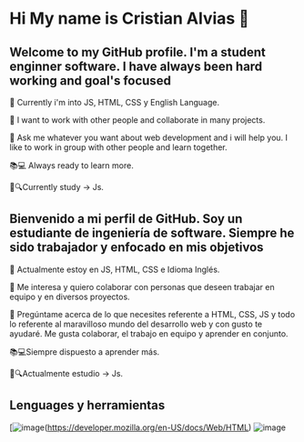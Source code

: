 # Hi My name is Cristian Alvias 👋


## Welcome to my GitHub profile. I'm a student enginner software. I have always been hard working and goal's focused

🌱 Currently i'm into JS, HTML, CSS y English Language.

👯 I want to work with other people and collaborate in many projects.

💬 Ask me whatever you want about web development and i will help you. I like to work in group with other people and learn together.

📚💻 Always ready to learn more.

💛🔍Currently study -> Js.

## Bienvenido a mi perfil de GitHub. Soy un estudiante de ingeniería de software. Siempre he sido trabajador y enfocado en mis objetivos

🌱 Actualmente estoy en JS, HTML, CSS e Idioma Inglés.

👯 Me interesa y quiero colaborar con personas que deseen trabajar en equipo y en diversos proyectos.

💬 Pregúntame acerca de lo que necesites referente a HTML, CSS, JS y todo lo referente al maravilloso mundo del desarrollo web y con gusto te ayudaré. Me gusta colaborar, el trabajo en equipo y aprender en conjunto.

📚💻Siempre dispuesto a aprender más.

💛🔍Actualmente estudio -> Js.

## Lenguages y herramientas
[![image](https://user-images.githubusercontent.com/90885563/150608165-34af847f-9381-4d44-b50d-9997a2735217.png)(https://developer.mozilla.org/en-US/docs/Web/HTML)
![image](https://user-images.githubusercontent.com/90885563/150608693-117c74a5-400f-43a1-8b90-b2ec556fe9f6.png)


